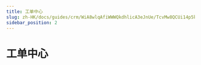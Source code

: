 ```yaml
---
title: 工单中心
slug: zh-HK/docs/guides/crm/WiA8wlqAfiWWWQkdhlicA3eJnUe/TcvMw8QCUi14p5k5KrUcZFsZnzh
sidebar_position: 2
---
```



# 工单中心


